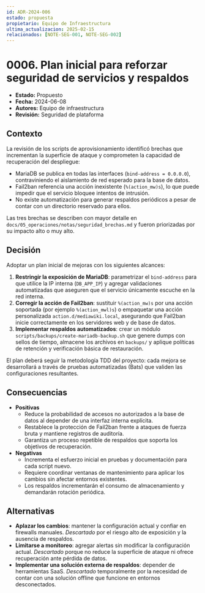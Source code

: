 ```yaml
---
id: ADR-2024-006
estado: propuesta
propietario: Equipo de Infraestructura
ultima_actualizacion: 2025-02-15
relacionados: [NOTE-SEG-001, NOTE-SEG-002]
---
```

# 0006. Plan inicial para reforzar seguridad de servicios y respaldos

- **Estado:** Propuesto
- **Fecha:** 2024-06-08
- **Autores:** Equipo de infraestructura
- **Revisión:** Seguridad de plataforma

## Contexto

La revisión de los scripts de aprovisionamiento identificó brechas que incrementan la superficie de ataque y comprometen la capacidad de recuperación del despliegue:

- MariaDB se publica en todas las interfaces (`bind-address = 0.0.0.0`), contraviniendo el aislamiento de red esperado para la base de datos.
- Fail2ban referencia una acción inexistente (`%(action_mw)s`), lo que puede impedir que el servicio bloquee intentos de intrusión.
- No existe automatización para generar respaldos periódicos a pesar de contar con un directorio reservado para ellos.

Las tres brechas se describen con mayor detalle en `docs/05_operaciones/notas/seguridad_brechas.md` y fueron priorizadas por su impacto alto o muy alto.

## Decisión

Adoptar un plan inicial de mejoras con los siguientes alcances:

1. **Restringir la exposición de MariaDB**: parametrizar el `bind-address` para que utilice la IP interna (`DB_APP_IP`) y agregar validaciones automatizadas que aseguren que el servicio únicamente escuche en la red interna.
2. **Corregir la acción de Fail2ban**: sustituir `%(action_mw)s` por una acción soportada (por ejemplo `%(action_mwl)s`) o empaquetar una acción personalizada `action.d/mediawiki.local`, asegurando que Fail2ban inicie correctamente en los servidores web y de base de datos.
3. **Implementar respaldos automatizados**: crear un módulo `scripts/backups/create-mariadb-backup.sh` que genere dumps con sellos de tiempo, almacene los archivos en `backups/` y aplique políticas de retención y verificación básica de restauración.

El plan deberá seguir la metodología TDD del proyecto: cada mejora se desarrollará a través de pruebas automatizadas (Bats) que validen las configuraciones resultantes.

## Consecuencias

- **Positivas**
  - Reduce la probabilidad de accesos no autorizados a la base de datos al depender de una interfaz interna explícita.
  - Restablece la protección de Fail2ban frente a ataques de fuerza bruta y mantiene registros de auditoría.
  - Garantiza un proceso repetible de respaldos que soporta los objetivos de recuperación.
- **Negativas**
  - Incrementa el esfuerzo inicial en pruebas y documentación para cada script nuevo.
  - Requiere coordinar ventanas de mantenimiento para aplicar los cambios sin afectar entornos existentes.
  - Los respaldos incrementarán el consumo de almacenamiento y demandarán rotación periódica.

## Alternativas

- **Aplazar los cambios**: mantener la configuración actual y confiar en firewalls manuales. *Descartado* por el riesgo alto de exposición y la ausencia de respaldos.
- **Limitarse a monitoreo**: agregar alertas sin modificar la configuración actual. *Descartado* porque no reduce la superficie de ataque ni ofrece recuperación ante pérdida de datos.
- **Implementar una solución externa de respaldos**: depender de herramientas SaaS. *Descartado* temporalmente por la necesidad de contar con una solución offline que funcione en entornos desconectados.
